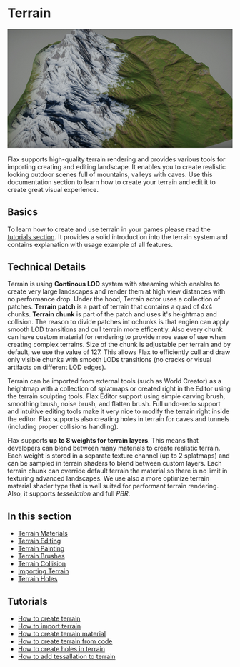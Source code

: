 # Terrain

![Terrain](media/title.jpg)

Flax supports high-quality terrain rendering and provides various tools for importing creating and editing landscape. It enables you to create realistic looking outdoor scenes full of mountains, valleys with caves. Use this documentation section to learn how to create your terrain and edit it to create great visual experience.

## Basics

To learn how to create and use terrain in your games please read the [tutorials section](tutorials/index.md). It provides a solid introduction into the terrain system and contains explanation with usage example of all features.

## Technical Details

Terrain is using **Continous LOD** system with streaming which enables to create very large landscapes and render them at high view distances with no performance drop. Under the hood, Terrain actor uses a collection of patches. **Terrain patch** is a part of terrain that contains a quad of 4x4 chunks. **Terrain chunk** is part of the patch and uses it's heightmap and collision. The reason to divide patches int ochunks is that engien can apply smooth LOD transitions and cull terrain more efficently. Also every chunk can have custom material for rendering to provide mroe ease of use when creating complex terrains. Size of the chunk is adjustable per terrain and by default, we use the value of 127. This allows Flax to efficiently cull and draw only visible chunks with smooth LODs transitions (no cracks or visual artifacts on different LOD edges).

Terrain can be imported from external tools (such as World Creator) as a heightmap with a collection of splatmaps or created right in the Editor using the terrain sculpting tools. Flax Editor support using simple carving brush, smoothing brush, noise brush, and flatten brush. Full undo-redo support and intuitive editing tools make it very nice to modify the terrain right inside the editor. Flax supports also creating holes in terrain for caves and tunnels (including proper collisions handling).

Flax supports **up to 8 weights for terrain layers**. This means that developers can blend between many materials to create realistic terrain. Each weight is stored in a separate texture channel (up to 2 splatmaps) and can be sampled in terrain shaders to blend between custom layers. Each terrain chunk can override default terrain the material so there is no limit in texturing advanced landscapes. We use also a more optimize terrain material shader type that is well suited for performant terrain rendering. Also, it supports *tessellation* and full *PBR*.

## In this section

* [Terrain Materials](materials.md)
* [Terrain Editing](editing.md)
* [Terrain Painting](painting.md)
* [Terrain Brushes](brushes.md)
* [Terrain Collision](collision.md)
* [Importing Terrain](importing.md)
* [Terrain Holes](holes.md)

## Tutorials

* [How to create terrain](tutorials/create-terrain.md)
* [How to import terrain](tutorials/import-terrain.md)
* [How to create terrain material](tutorials/terrain-material.md)
* [How to create terrain from code](tutorials/terrain-from-code.md)
* [How to create holes in terrain](tutorials/terrain-holes.md)
* [How to add tessallation to terrain](tutorials/tessellation-and-terrain.md)
